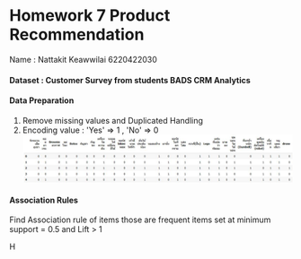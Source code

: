 #   Homework 7 Product Recommendation

Name : Nattakit Keawwilai        6220422030
#### Dataset : Customer Survey from students BADS CRM Analytics 

#### Data Preparation 
1. Remove missing values and Duplicated Handling 
2. Encoding value : 'Yes' => 1  , 'No' => 0 
![Screenshot](Dataprep.JPG)

#### Association Rules 

Find Association rule of items those are frequent items set at minimum support = 0.5 and Lift > 1

H
